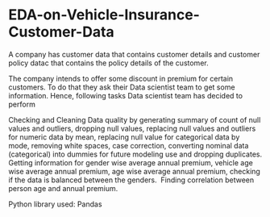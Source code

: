 # EDA-on-Vehicle-Insurance-Customer-Data
A company has customer data that contains customer details and customer policy datac that contains the policy details of the customer. 

The company intends to offer some discount in premium for certain customers. To do that they ask their Data scientist team to get some information. Hence, following tasks Data scientist team has decided to perform

Checking and Cleaning Data quality by generating summary of count of null values and outliers, dropping null values, replacing null values and outliers for numeric data by mean, replacing null value for categorical data by mode, removing white spaces, case correction, converting nominal data (categorical) into dummies for future modeling use and dropping duplicates.
Getting information for gender wise average annual premium, vehicle age wise average annual premium, age wise average annual premium, checking if the data is balanced between the genders. 
Finding correlation between person age and annual premium.

Python library used: Pandas
